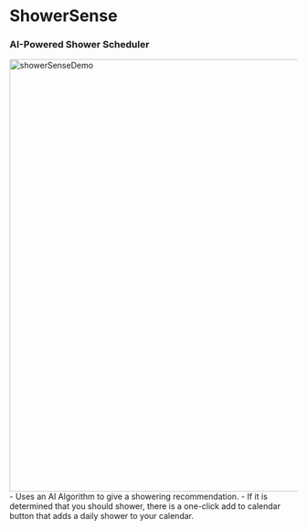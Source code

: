 # ShowerSense
### AI-Powered Shower Scheduler
<img width="1138" height="757" alt="showerSenseDemo" src="https://github.com/user-attachments/assets/f3118452-29a8-42a1-aec4-ac99726ae46b" />
- Uses an AI Algorithm to give a showering recommendation.
- If it is determined that you should shower, there is a one-click add to calendar button that adds a daily shower to your calendar.
